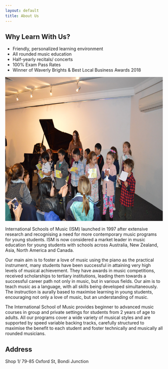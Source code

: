 ```yaml
---
layout: default
title: About Us
---
```


## Why Learn With Us?

- Friendly, personalized learning environment
- All rounded music education
- Half-yearly recitals/ concerts
- 100% Exam Pass Rates
- Winner of Waverly Brights & Best Local Business Awards 2018

<img src="images/DSC_0397.JPG" alt="ismbondi" width="700" height="460">

International Schools of Music (ISM) launched in 1997 after extensive research and recognising a need for more contemporary music programs for young students. ISM is now considered a market leader in music education for young students with schools across Australia, New Zealand, Asia, North America and Canada.

Our main aim is to foster a love of music using the piano as the practical instrument, many students have been successful in attaining very high levels of musical achievement. They have awards in music competitions, received scholarships to tertiary institutions, leading them towards a successful career path not only in music, but in various fields.
Our aim is to teach music as a language, with all skills being developed simultaneously. The instruction is aurally based to maximise learning in young students, encouraging not only a love of music, but an understanding of music.

The International School of Music provides beginner to advanced music courses in group and private settings for students from 2 years of age to adults. All our programs cover a wide variety of musical styles and are supported by speed variable backing tracks, carefully structured to maximise the benefit to each student and foster technically and musically all rounded musicians.

## Address

Shop 1/ 79-85 Oxford St, Bondi Junction
